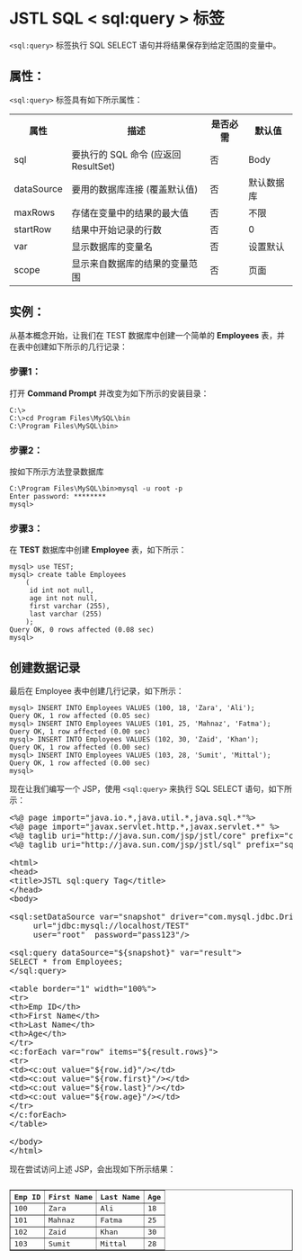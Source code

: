 # JSTL SQL < sql:query > 标签

`<sql:query>` 标签执行 SQL SELECT 语句并将结果保存到给定范围的变量中。

## 属性：

`<sql:query>` 标签具有如下所示属性：

<table class="table table-bordered">
<tr><th style="width:15%">属性</th><th>描述 </th><th>是否必需</th><th>默认值</th></tr>
<tr><td>sql</td><td>要执行的 SQL 命令 (应返回 ResultSet)</td><td>否</td><td>Body</td></tr>
<tr><td>dataSource</td><td>要用的数据库连接 (覆盖默认值)</td><td>否</td><td>默认数据库</td></tr>
<tr><td>maxRows</td><td>存储在变量中的结果的最大值</td><td>否</td><td>不限</td></tr>
<tr><td>startRow</td><td>结果中开始记录的行数</td><td>否</td><td>0</td></tr>
<tr><td>var</td><td>显示数据库的变量名</td><td>否</td><td>设置默认</td></tr>
<tr><td>scope</td><td>显示来自数据库的结果的变量范围</td><td>否</td><td>页面</td></tr>
</table>

## 实例：

从基本概念开始，让我们在 TEST 数据库中创建一个简单的 **Employees** 表，并在表中创建如下所示的几行记录：

### 步骤1：

打开 **Command Prompt** 并改变为如下所示的安装目录：

``` 
C:\>
C:\>cd Program Files\MySQL\bin
C:\Program Files\MySQL\bin>
```

### 步骤2：

按如下所示方法登录数据库

``` 
C:\Program Files\MySQL\bin>mysql -u root -p
Enter password: ********
mysql>
```

### 步骤3：

在 **TEST** 数据库中创建 **Employee** 表，如下所示：

``` 
mysql> use TEST;
mysql> create table Employees
    (
     id int not null,
     age int not null,
     first varchar (255),
     last varchar (255)
    );
Query OK, 0 rows affected (0.08 sec)
mysql>
```

## 创建数据记录

最后在 Employee 表中创建几行记录，如下所示：

``` 
mysql> INSERT INTO Employees VALUES (100, 18, 'Zara', 'Ali');
Query OK, 1 row affected (0.05 sec)
mysql> INSERT INTO Employees VALUES (101, 25, 'Mahnaz', 'Fatma');
Query OK, 1 row affected (0.00 sec)
mysql> INSERT INTO Employees VALUES (102, 30, 'Zaid', 'Khan');
Query OK, 1 row affected (0.00 sec)
mysql> INSERT INTO Employees VALUES (103, 28, 'Sumit', 'Mittal');
Query OK, 1 row affected (0.00 sec)
mysql>
```

现在让我们编写一个 JSP，使用 `<sql:query>` 来执行 SQL SELECT 语句，如下所示：

<pre class="prettyprint notranslate tryit">
&lt;%@ page import="java.io.*,java.util.*,java.sql.*"%&gt;
&lt;%@ page import="javax.servlet.http.*,javax.servlet.*" %&gt;
&lt;%@ taglib uri="http://java.sun.com/jsp/jstl/core" prefix="c"%&gt;
&lt;%@ taglib uri="http://java.sun.com/jsp/jstl/sql" prefix="sql"%&gt;

&lt;html&gt;
&lt;head&gt;
&lt;title&gt;JSTL sql:query Tag&lt;/title&gt;
&lt;/head&gt;
&lt;body&gt;
 
&lt;sql:setDataSource var="snapshot" driver="com.mysql.jdbc.Driver"
     url="jdbc:mysql://localhost/TEST"
     user="root"  password="pass123"/&gt;

&lt;sql:query dataSource="${snapshot}" var="result"&gt;
SELECT * from Employees;
&lt;/sql:query&gt;
 
&lt;table border="1" width="100%"&gt;
&lt;tr&gt;
&lt;th&gt;Emp ID&lt;/th&gt;
&lt;th&gt;First Name&lt;/th&gt;
&lt;th&gt;Last Name&lt;/th&gt;
&lt;th&gt;Age&lt;/th&gt;
&lt;/tr&gt;
&lt;c:forEach var="row" items="${result.rows}"&gt;
&lt;tr&gt;
&lt;td&gt;&lt;c:out value="${row.id}"/&gt;&lt;/td&gt;
&lt;td&gt;&lt;c:out value="${row.first}"/&gt;&lt;/td&gt;
&lt;td&gt;&lt;c:out value="${row.last}"/&gt;&lt;/td&gt;
&lt;td&gt;&lt;c:out value="${row.age}"/&gt;&lt;/td&gt;
&lt;/tr&gt;
&lt;/c:forEach&gt;
&lt;/table&gt;

&lt;/body&gt;
&lt;/html&gt;
</pre>

现在尝试访问上述 JSP，会出现如下所示结果：

<pre class="result notranslate">
<table border="1" width="100%">
<tr>
<th>Emp ID</th>
<th>First Name</th>
<th>Last Name</th>
<th>Age</th>
</tr>
<tr>
<td>100</td>
<td>Zara</td>
<td>Ali</td>
<td>18</td>
</tr>
<tr>
<td>101</td>
<td>Mahnaz</td>
<td>Fatma</td>
<td>25</td>
</tr>
 <tr>
<td>102</td>
<td>Zaid</td>
<td>Khan</td>
<td>30</td>
</tr>
<tr>
<td>103</td>
<td>Sumit</td>
<td>Mittal</td>
<td>28</td>
</tr>
</table>
</pre>
